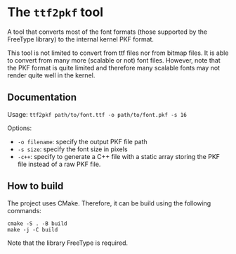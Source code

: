 # The `ttf2pkf` tool

A tool that converts most of the font formats (those supported by the FreeType library) to the internal kernel PKF
format.

This tool is not limited to convert from ttf files nor from bitmap files. It is able to convert from many more
(scalable or not) font files. However, note that the PKF format is quite limited and therefore
many scalable fonts may not render quite well in the kernel.

## Documentation

Usage: `ttf2pkf path/to/font.ttf -o path/to/font.pkf -s 16`

Options:

- `-o filename`: specify the output PKF file path
- `-s size`: specify the font size in pixels
- `-c++`: specify to generate a C++ file with a static array storing the PKF file instead of a raw PKF file.

## How to build

The project uses CMake. Therefore, it can be build using the following commands:

```
cmake -S . -B build
make -j -C build
```

Note that the library FreeType is required.
